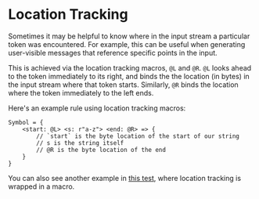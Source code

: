 # Location Tracking

Sometimes it may be helpful to know where in the input stream a particular
token was encountered. For example, this can be useful when generating
user-visible messages that reference specific points in the input.

This is achieved via the location tracking macros, `@L` and `@R`.  `@L` looks
ahead to the token immediately to its right, and binds the the location (in
bytes) in the input stream where that token starts.  Similarly, `@R` binds the
location where the token immediately to the left ends.

Here's an example rule using location tracking macros:

```lalrpop
Symbol = {
    <start: @L> <s: r"a-z"> <end: @R> => {
        // `start` is the byte location of the start of our string
        // s is the string itself
        // @R is the byte location of the end
    }
}
```

You can also see another example in [this test](https://github.com/lalrpop/lalrpop/blob/master/lalrpop-test/src/intern_tok.lalrpop),
where location tracking is wrapped in a macro.

